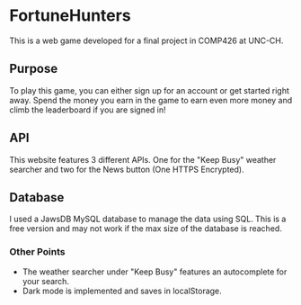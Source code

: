 # FortuneHunters
This is a web game developed for a final project in COMP426 at UNC-CH. 

## Purpose
To play this game, you can either sign up for an account or get started right away. Spend the money you earn in the game
to earn even more money and climb the leaderboard if you are signed in!

## API 
This website features 3 different APIs. One for the "Keep Busy" weather searcher and two for the News button (One HTTPS Encrypted).

## Database
I used a JawsDB MySQL database to manage the data using SQL. This is a free version and may not work if the max size of the database is reached.

### Other Points
* The weather searcher under "Keep Busy" features an autocomplete for your search. 
* Dark mode is implemented and saves in localStorage.
